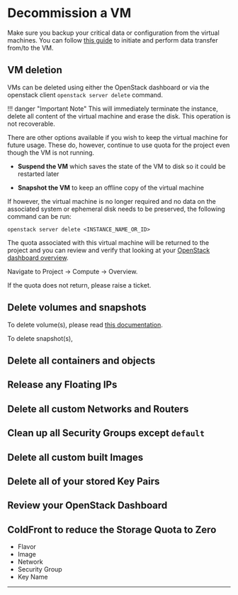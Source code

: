 # Decommission a VM

Make sure you backup your critical data or configuration from the virtual machines.
You can follow [this guide](../data-transfer/data-transfer-from-to-vm.md) to
initiate and perform data transfer from/to the VM.

## VM deletion

VMs can be deleted using either the OpenStack dashboard or via the openstack client
`openstack server delete` command.

!!! danger "Important Note"
    This will immediately terminate the instance, delete all content of the
    virtual machine and erase the disk. This operation is not recoverable.

There are other options available if you wish to keep the virtual machine for
future usage. These do, however, continue to use quota for the project even though
the VM is not running.

- **Suspend the VM** which saves the state of the VM to disk so it could be restarted
later

- **Snapshot the VM** to keep an offline copy of the virtual machine

If however, the virtual machine is no longer required and no data on the
associated system or ephemeral disk needs to be preserved, the following command
can be run:

    openstack server delete <INSTANCE_NAME_OR_ID>

The quota associated with this virtual machine will be returned to the project
and you can review and verify that looking at your
[OpenStack dashboard overview](../logging-in/dashboard-overview.md#compute-panel).

Navigate to Project -> Compute -> Overview.

If the quota does not return, please raise a ticket.

## Delete volumes and snapshots

To delete volume(s), please read [this documentation](../persistent-storage/delete-volumes.md).

To delete snapshot(s),

## Delete all containers and objects

## Release any Floating IPs

## Delete all custom Networks and Routers

## Clean up all Security Groups except `default`

## Delete all custom built Images

## Delete all of your stored Key Pairs

## Review your OpenStack Dashboard

## ColdFront to reduce the Storage Quota to Zero

- Flavor
- Image
- Network
- Security Group
- Key Name

---
